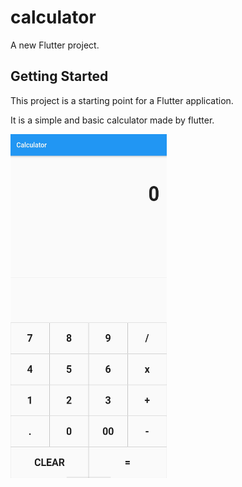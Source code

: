 # calculator

A new Flutter project.

## Getting Started

This project is a starting point for a Flutter application.

It is a simple and basic calculator made by flutter.

<img src ="https://github.com/shubhkk07/calculator_app/blob/master/sample/sample.jpeg" width="250" height="550" />

